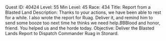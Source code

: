 Quest ID: 40424
Level: 55
Min Level: 45
Race: 434
Title: Report from a Blasted Land
Description: Thanks to your actions, we have been able to rest for a while. I also wrote the report for Ruag. Deliver it, and remind him to send some booze too next time he thinks we need help.$B$BBlood and honor, friend. You helped us and the horde today.
Objective: Deliver the Blasted Lands Report to Dispatch Commander Ruag in Stonard.
